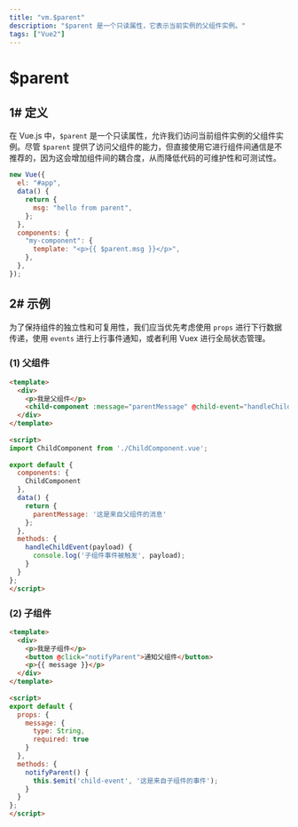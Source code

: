 ```yaml
---
title: "vm.$parent"
description: "$parent 是一个只读属性，它表示当前实例的父组件实例。"
tags: ["Vue2"]
---
```


# $parent

## 1# 定义

在 Vue.js 中，`$parent` 是一个只读属性，允许我们访问当前组件实例的父组件实例。尽管 `$parent` 提供了访问父组件的能力，但直接使用它进行组件间通信是不推荐的，因为这会增加组件间的耦合度，从而降低代码的可维护性和可测试性。

```js
new Vue({
  el: "#app",
  data() {
    return {
      msg: "hello from parent",
    };
  },
  components: {
    "my-component": {
      template: "<p>{{ $parent.msg }}</p>",
    },
  },
});
```

## 2# 示例

为了保持组件的独立性和可复用性，我们应当优先考虑使用 `props` 进行下行数据传递，使用 `events` 进行上行事件通知，或者利用 Vuex 进行全局状态管理。

### (1) 父组件

```html
<template>  
  <div>  
    <p>我是父组件</p>  
    <child-component :message="parentMessage" @child-event="handleChildEvent"></child-component>  
  </div>  
</template>  
  
<script>  
import ChildComponent from './ChildComponent.vue';
  
export default {  
  components: {  
    ChildComponent  
  },  
  data() {  
    return {  
      parentMessage: '这是来自父组件的消息'  
    };  
  },  
  methods: {  
    handleChildEvent(payload) {  
      console.log('子组件事件被触发', payload);  
    }  
  }  
};  
</script>
```

### (2) 子组件

```html
<template>  
  <div>  
    <p>我是子组件</p>  
    <button @click="notifyParent">通知父组件</button>  
    <p>{{ message }}</p>  
  </div>  
</template>  
  
<script>  
export default {  
  props: {  
    message: {  
      type: String,  
      required: true  
    }  
  },  
  methods: {  
    notifyParent() {  
      this.$emit('child-event', '这是来自子组件的事件');  
    }  
  }  
};  
</script>
```